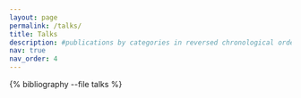 ```yaml
---
layout: page
permalink: /talks/
title: Talks
description: #publications by categories in reversed chronological order. generated by jekyll-scholar.
nav: true
nav_order: 4
---
```


<!-- _pages/talks.md -->
<div class="publications">

{% bibliography --file talks %}

</div>
